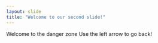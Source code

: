```yaml
---
layout: slide
title: "Welcome to our second slide!"
---
```

Welcome to the danger zone
Use the left arrow to go back!

